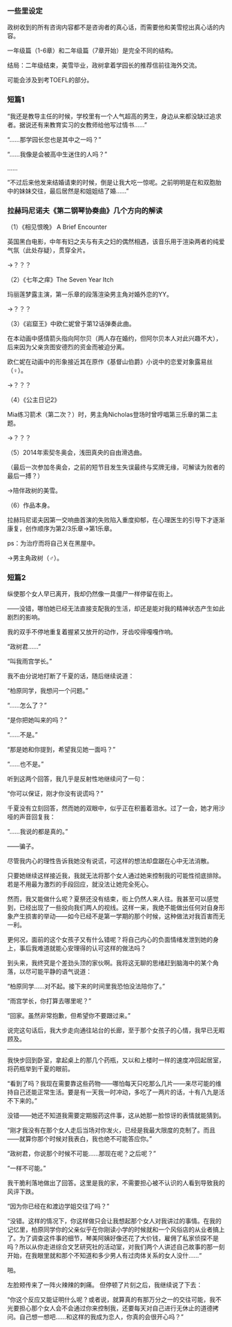 ### 一些里设定

政树收到的所有咨询内容都不是咨询者的真心话，而需要他和美雪挖出真心话的内容。

一年级篇（1-6章）和二年级篇（7章开始）是完全不同的结构。

结局：二年级结束，美雪毕业，政树拿着学园长的推荐信前往海外交流。

可能会涉及到考TOEFL的部分。

### 短篇1

“我还是教导主任的时候，学校里有一个人气超高的男生，身边从来都没缺过追求者。据说还有来教育实习的女教师给他写过情书……”

“……那学园长您也是其中之一吗？”

“……我像是会被高中生迷住的人吗？”

……

“不过后来他发来结婚请柬的时候，倒是让我大吃一惊呢。之前明明是在和双胞胎中的妹妹交往，最后居然是和姐姐结了婚……”

### 拉赫玛尼诺夫《第二钢琴协奏曲》几个方向的解读

（1）《相见恨晚》 A Brief Encounter

英国黑白电影，中年有妇之夫与有夫之妇的偶然相遇，该音乐用于渲染两者的纯爱气氛（此处存疑），贯穿全片。

→？？？

（2）《七年之痒》The Seven Year Itch

玛丽莲梦露主演，第一乐章的段落渲染男主角对婚外恋的YY。

→？？？

（3）《岩窟王》中欧仁妮曾于第12话弹奏此曲。

在本动画中感情箭头指向阿尔贝（两人存在婚约，但阿尔贝本人对此兴趣不大），后来因为父亲贪图安德烈的资金而被迫分离。

欧仁妮在动画中的形象接近其在原作《基督山伯爵》小说中的恋爱对象露易丝（♀）。

→？？？

（4）《公主日记2》

Mia练习箭术（第二次？）时，男主角Nicholas登场时曾哼唱第三乐章的第二主题。

→？？？

（5）2014年索契冬奥会，浅田真央的自由滑选曲。

（最后一次参加冬奥会，之前的短节目发生失误最终与奖牌无缘，可解读为败者的最后一搏？）

→陪伴政树的美雪。

（6）作品本身。

拉赫玛尼诺夫因第一交响曲首演的失败陷入重度抑郁，在心理医生的引导下才逐渐康复，创作顺序为第2/3乐章→第1乐章。

ps：为治疗而将自己关在黑屋中。

→男主角政树（♂）。

### 短篇2

纵使那个女人早已离开，我却仍然像一具僵尸一样停留在街上。

——没错，哪怕她已经无法直接支配我的生活，却还是能对我的精神状态产生如此剧烈的影响。

我的双手不停地重复着握紧又放开的动作，牙齿咬得嘎嘎作响。

“政树君……”

“叫我雨宫学长。”

我不由分说地打断了千夏的话，随后继续说道：

“柏原同学，我想问一个问题。”

“……怎么了？”

“是你把她叫来的吗？”

“……不是。”

“那是她和你提到，希望我见她一面吗？”

“……也不是。”

听到这两个回答，我几乎是反射性地继续问了一句：

“你可以保证，刚才你没有说谎吗？”

千夏没有立刻回答，然而她的双眼中，似乎正在积蓄着泪水。过了一会，她才用沙哑的声音回复我：

“……我说的都是真的。”

——骗子。

尽管我内心的理性告诉我她没有说谎，可这样的想法却盘踞在心中无法消散。

只要她继续这样接近我，我就无法将那个女人通过她来控制我的可能性彻底排除。若是不用最为激烈的手段回应，就没法让她完全死心。

然而，我又能做什么呢？夏祭还没有结束，街上仍然人来人往。我甚至可以感觉到，已经出现了一些投向我们两人的视线。这样一来，我绝不能做出任何对自身形象产生损害的举动——如今已经不是第一学期的那个时候，这种做法对我百害而无一利。

更何况，面前的这个女孩子又有什么错呢？将自己内心的负面情绪发泄到她的身上，事后我难道就能心安理得的认可这样的做法吗？

到头来，我终究是个差劲头顶的家伙啊。我将这无聊的思绪赶到脑海中的某个角落，以尽可能平静的语气说道：

“柏原同学……对不起。接下来的时间里我恐怕没法陪你了。”

“雨宫学长，你打算去哪里呢？”

“回家。虽然非常抱歉，但希望你不要跟过来。”

说完这句话后，我大步走向通往站台的长廊，至于那个女孩子的心情，我早已无暇顾及。

***

我快步回到卧室，拿起桌上的那几个药瓶，又以和上楼时一样的速度冲回起居室，将药瓶举到千夏的眼前。

“看到了吗？我现在需要靠这些药物——哪怕每天只吃那么几片——来尽可能的维持自己还能正常生活。要是有一天我一时冲动，多吃了一两片的话，十有八九是活不下来的。”

没错——她还不知道我需要定期服药这件事，这从她那一脸惊讶的表情就能猜到。

“刚才我没有在那个女人走后当场对你发火，已经是我最大限度的克制了。而且——就算你那个时候对我表白，我也绝不可能答应你。”

“政树君，你说那个时候不可能……那现在呢？之后呢？”

“一样不可能。”

我干脆利落地做出了回答。这里是我的家，不需要担心被不认识的人看到导致我的风评下跌。

“因为你已经在和渡边学姐交往了吗？”

“没错。这样的情况下，你这样做只会让我想起那个女人对我讲过的事情。在我的记忆里，柏原同学你的父亲似乎在你刚读小学的时候就和一个风俗店的从业者搞上了。为了调查这件事的细节，琴美阿姨好像还花了大价钱，雇佣了私家侦探不是吗？所以从你走进综合文艺研究社的活动室，对我们两个人讲述自己故事的那一刻开始，在我眼里就和那个不知道和多少男人有过肉体关系的女人没什……“

啪。

左脸颊传来了一阵火辣辣的刺痛。 但停顿了片刻之后，我继续说了下去：

“你这个反应又能证明什么呢？或者说，就算真的有那万分之一的交往可能，我不光要担心那个女人会不会通过你来控制我，还要每天对自己进行无休止的道德拷问。自己想一想吧……和这样的我成为恋人，你真的会很开心吗？”
